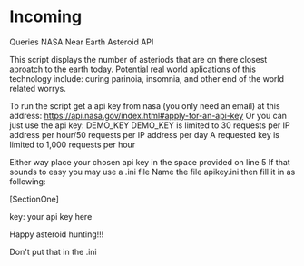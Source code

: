 # Incoming
Queries NASA Near Earth Asteroid API

This script displays the number of asteriods that are on there closest aproatch to the earth today.
Potential real world aplications of this technology include: curing parinoia, insomnia, and other end of the world related worrys.

To run the script get a api key from nasa (you only need an email) at this address: https://api.nasa.gov/index.html#apply-for-an-api-key
Or you can just use the api key: DEMO_KEY
DEMO_KEY is limited to 30 requests per IP address per hour/50 requests per IP address per day
A requested key is limited to 1,000 requests per hour

Either way place your chosen api key in the space provided on line 5
If that sounds to easy you may use a .ini file 
Name the file apikey.ini then fill it in as following:

[SectionOne]

key: your api key here



Happy asteroid hunting!!!

Don't put that in the .ini
